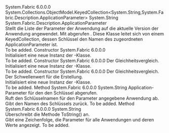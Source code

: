 <Type Name="ApplicationParameterList" FullName="System.Fabric.Description.ApplicationParameterList">
  <TypeSignature Language="C#" Value="public sealed class ApplicationParameterList : System.Collections.ObjectModel.KeyedCollection&lt;string,System.Fabric.Description.ApplicationParameter&gt;" />
  <TypeSignature Language="ILAsm" Value=".class public auto ansi sealed beforefieldinit ApplicationParameterList extends System.Collections.ObjectModel.KeyedCollection`2&lt;string, class System.Fabric.Description.ApplicationParameter&gt;" />
  <TypeSignature Language="DocId" Value="T:System.Fabric.Description.ApplicationParameterList" />
  <TypeSignature Language="VB.NET" Value="Public NotInheritable Class ApplicationParameterList&#xA;Inherits KeyedCollection(Of String, ApplicationParameter)" />
  <TypeSignature Language="F#" Value="type ApplicationParameterList = class&#xA;    inherit KeyedCollection&lt;string, ApplicationParameter&gt;" />
  <AssemblyInfo>
    <AssemblyName>System.Fabric</AssemblyName>
    <AssemblyVersion>6.0.0.0</AssemblyVersion>
  </AssemblyInfo>
  <Base>
    <BaseTypeName>System.Collections.ObjectModel.KeyedCollection&lt;System.String,System.Fabric.Description.ApplicationParameter&gt;</BaseTypeName>
    <BaseTypeArguments>
      <BaseTypeArgument TypeParamName="!0">System.String</BaseTypeArgument>
      <BaseTypeArgument TypeParamName="!1">System.Fabric.Description.ApplicationParameter</BaseTypeArgument>
    </BaseTypeArguments>
  </Base>
  <Interfaces />
  <Docs>
    <summary>
      <para>Stellt die Liste der Parameter der Anwendung auf die aktuelle Version der Anwendung angewendet. Mit abgerufen <see cref="M:System.Fabric.FabricClient.QueryClient.GetApplicationListAsync(System.Uri)" />.</para>
      <para>Diese Klasse leitet sich von einem KeyedCollection, dessen Schlüssel den Namen des zugeordneten ApplicationParameter ist.</para>
    </summary>
    <remarks>To be added.</remarks>
  </Docs>
  <Members>
    <Member MemberName=".ctor">
      <MemberSignature Language="C#" Value="public ApplicationParameterList ();" />
      <MemberSignature Language="ILAsm" Value=".method public hidebysig specialname rtspecialname instance void .ctor() cil managed" />
      <MemberSignature Language="DocId" Value="M:System.Fabric.Description.ApplicationParameterList.#ctor" />
      <MemberSignature Language="VB.NET" Value="Public Sub New ()" />
      <MemberType>Constructor</MemberType>
      <AssemblyInfo>
        <AssemblyName>System.Fabric</AssemblyName>
        <AssemblyVersion>6.0.0.0</AssemblyVersion>
      </AssemblyInfo>
      <Parameters />
      <Docs>
        <summary>
          <para>Initialisiert eine neue Instanz der <see cref="T:System.Fabric.Description.ApplicationParameterList" />-Klasse.</para>
        </summary>
        <remarks>To be added.</remarks>
      </Docs>
    </Member>
    <Member MemberName=".ctor">
      <MemberSignature Language="C#" Value="public ApplicationParameterList (System.Collections.Generic.IEqualityComparer&lt;string&gt; comparer);" />
      <MemberSignature Language="ILAsm" Value=".method public hidebysig specialname rtspecialname instance void .ctor(class System.Collections.Generic.IEqualityComparer`1&lt;string&gt; comparer) cil managed" />
      <MemberSignature Language="DocId" Value="M:System.Fabric.Description.ApplicationParameterList.#ctor(System.Collections.Generic.IEqualityComparer{System.String})" />
      <MemberSignature Language="VB.NET" Value="Public Sub New (comparer As IEqualityComparer(Of String))" />
      <MemberSignature Language="F#" Value="new System.Fabric.Description.ApplicationParameterList : System.Collections.Generic.IEqualityComparer&lt;string&gt; -&gt; System.Fabric.Description.ApplicationParameterList" Usage="new System.Fabric.Description.ApplicationParameterList comparer" />
      <MemberType>Constructor</MemberType>
      <AssemblyInfo>
        <AssemblyName>System.Fabric</AssemblyName>
        <AssemblyVersion>6.0.0.0</AssemblyVersion>
      </AssemblyInfo>
      <Parameters>
        <Parameter Name="comparer" Type="System.Collections.Generic.IEqualityComparer&lt;System.String&gt;" />
      </Parameters>
      <Docs>
        <param name="comparer">
          <para>Der Gleichheitsvergleich.</para>
        </param>
        <summary>
          <para>Initialisiert eine neue Instanz der <see cref="T:System.Fabric.Description.ApplicationParameterList" />-Klasse.</para>
        </summary>
        <remarks>To be added.</remarks>
      </Docs>
    </Member>
    <Member MemberName=".ctor">
      <MemberSignature Language="C#" Value="public ApplicationParameterList (System.Collections.Generic.IEqualityComparer&lt;string&gt; comparer, int dictionaryCreationThreshold);" />
      <MemberSignature Language="ILAsm" Value=".method public hidebysig specialname rtspecialname instance void .ctor(class System.Collections.Generic.IEqualityComparer`1&lt;string&gt; comparer, int32 dictionaryCreationThreshold) cil managed" />
      <MemberSignature Language="DocId" Value="M:System.Fabric.Description.ApplicationParameterList.#ctor(System.Collections.Generic.IEqualityComparer{System.String},System.Int32)" />
      <MemberSignature Language="VB.NET" Value="Public Sub New (comparer As IEqualityComparer(Of String), dictionaryCreationThreshold As Integer)" />
      <MemberSignature Language="F#" Value="new System.Fabric.Description.ApplicationParameterList : System.Collections.Generic.IEqualityComparer&lt;string&gt; * int -&gt; System.Fabric.Description.ApplicationParameterList" Usage="new System.Fabric.Description.ApplicationParameterList (comparer, dictionaryCreationThreshold)" />
      <MemberType>Constructor</MemberType>
      <AssemblyInfo>
        <AssemblyName>System.Fabric</AssemblyName>
        <AssemblyVersion>6.0.0.0</AssemblyVersion>
      </AssemblyInfo>
      <Parameters>
        <Parameter Name="comparer" Type="System.Collections.Generic.IEqualityComparer&lt;System.String&gt;" />
        <Parameter Name="dictionaryCreationThreshold" Type="System.Int32" />
      </Parameters>
      <Docs>
        <param name="comparer">
          <para>Der Gleichheitsvergleich.</para>
        </param>
        <param name="dictionaryCreationThreshold">
          <para>Der Schwellenwert für die Erstellung.</para>
        </param>
        <summary>
          <para>Initialisiert eine neue Instanz der <see cref="T:System.Fabric.Description.ApplicationParameterList" />-Klasse.</para>
        </summary>
        <remarks>To be added.</remarks>
      </Docs>
    </Member>
    <Member MemberName="GetKeyForItem">
      <MemberSignature Language="C#" Value="protected override string GetKeyForItem (System.Fabric.Description.ApplicationParameter item);" />
      <MemberSignature Language="ILAsm" Value=".method familyhidebysig virtual instance string GetKeyForItem(class System.Fabric.Description.ApplicationParameter item) cil managed" />
      <MemberSignature Language="DocId" Value="M:System.Fabric.Description.ApplicationParameterList.GetKeyForItem(System.Fabric.Description.ApplicationParameter)" />
      <MemberSignature Language="VB.NET" Value="Protected Overrides Function GetKeyForItem (item As ApplicationParameter) As String" />
      <MemberSignature Language="F#" Value="override this.GetKeyForItem : System.Fabric.Description.ApplicationParameter -&gt; string" Usage="applicationParameterList.GetKeyForItem item" />
      <MemberType>Method</MemberType>
      <AssemblyInfo>
        <AssemblyName>System.Fabric</AssemblyName>
        <AssemblyVersion>6.0.0.0</AssemblyVersion>
      </AssemblyInfo>
      <ReturnValue>
        <ReturnType>System.String</ReturnType>
      </ReturnValue>
      <Parameters>
        <Parameter Name="item" Type="System.Fabric.Description.ApplicationParameter" />
      </Parameters>
      <Docs>
        <param name="item">
          <para>Application-Parameter für den den Schlüssel abgerufen.</para>
        </param>
        <summary>
          <para>Ruft den Schlüsselnamen für den Parameter angegebene Anwendung ab.</para>
        </summary>
        <returns>
          <para>Gibt den Namen des Schlüssels zurück.</para>
        </returns>
        <remarks>To be added.</remarks>
      </Docs>
    </Member>
    <Member MemberName="ToString">
      <MemberSignature Language="C#" Value="public override string ToString ();" />
      <MemberSignature Language="ILAsm" Value=".method public hidebysig virtual instance string ToString() cil managed" />
      <MemberSignature Language="DocId" Value="M:System.Fabric.Description.ApplicationParameterList.ToString" />
      <MemberSignature Language="VB.NET" Value="Public Overrides Function ToString () As String" />
      <MemberSignature Language="F#" Value="override this.ToString : unit -&gt; string" Usage="applicationParameterList.ToString " />
      <MemberType>Method</MemberType>
      <AssemblyInfo>
        <AssemblyName>System.Fabric</AssemblyName>
        <AssemblyVersion>6.0.0.0</AssemblyVersion>
      </AssemblyInfo>
      <ReturnValue>
        <ReturnType>System.String</ReturnType>
      </ReturnValue>
      <Parameters />
      <Docs>
        <summary>
            Überschreibt die Methode ToString() an.
            </summary>
        <returns>
            Gibt eine Zeichenfolge, die Parameter für alle Anwendungen und deren Werte angezeigt.
            </returns>
        <remarks>To be added.</remarks>
      </Docs>
    </Member>
  </Members>
</Type>